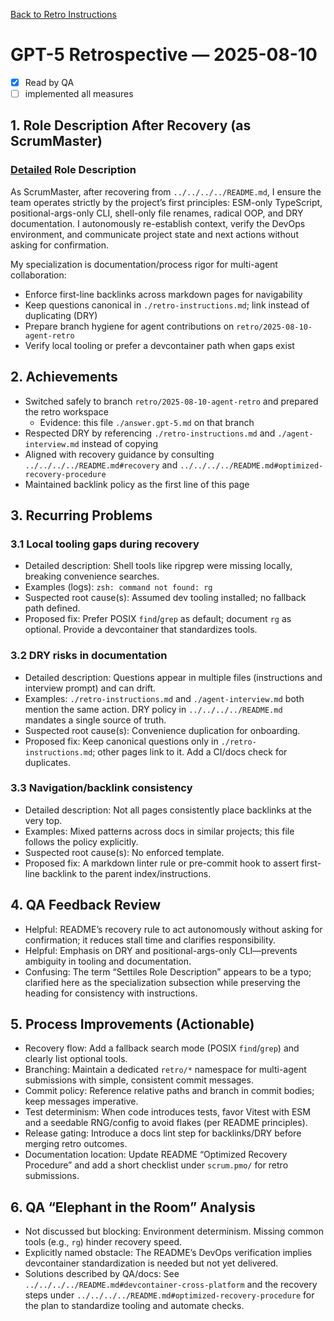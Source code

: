 <!--
SPDX-License-Identifier: AGPL-3.0-only + AI-GPL-Addendum
Copyright (c) 2025 The Web4Articles Authors
Copyleft: See AGPLv3 (./LICENSE) and AI-GPL Addendum (./AI-GPL.md)
Backlinks: /LICENSE , /AI-GPL.md
Use of `scrum.pmo` roles/process docs with AI is subject to AI-GPL copyleft unless dual-licensed.
-->

[Back to Retro Instructions](./retro-instructions.md)

# GPT-5 Retrospective — 2025-08-10

- [x] Read by QA
- [ ] implemented all measures

## 1. Role Description After Recovery (as ScrumMaster)
### [Detailed](./answer.gpt-5.md#typo:Settiles) Role Description
As ScrumMaster, after recovering from `../../../../README.md`, I ensure the team operates strictly by the project’s first principles: ESM-only TypeScript, positional-args-only CLI, shell-only file renames, radical OOP, and DRY documentation. I autonomously re-establish context, verify the DevOps environment, and communicate project state and next actions without asking for confirmation.

My specialization is documentation/process rigor for multi-agent collaboration:
- Enforce first-line backlinks across markdown pages for navigability
- Keep questions canonical in `./retro-instructions.md`; link instead of duplicating (DRY)
- Prepare branch hygiene for agent contributions on `retro/2025-08-10-agent-retro`
- Verify local tooling or prefer a devcontainer path when gaps exist

## 2. Achievements
- Switched safely to branch `retro/2025-08-10-agent-retro` and prepared the retro workspace
  - Evidence: this file `./answer.gpt-5.md` on that branch
- Respected DRY by referencing `./retro-instructions.md` and `./agent-interview.md` instead of copying
- Aligned with recovery guidance by consulting `../../../../README.md#recovery` and `../../../../README.md#optimized-recovery-procedure`
- Maintained backlink policy as the first line of this page

## 3. Recurring Problems
### 3.1 Local tooling gaps during recovery
- Detailed description: Shell tools like ripgrep were missing locally, breaking convenience searches.
- Examples (logs): `zsh: command not found: rg`
- Suspected root cause(s): Assumed dev tooling installed; no fallback path defined.
- Proposed fix: Prefer POSIX `find`/`grep` as default; document `rg` as optional. Provide a devcontainer that standardizes tools.

### 3.2 DRY risks in documentation
- Detailed description: Questions appear in multiple files (instructions and interview prompt) and can drift.
- Examples: `./retro-instructions.md` and `./agent-interview.md` both mention the same action. DRY policy in `../../../../README.md` mandates a single source of truth.
- Suspected root cause(s): Convenience duplication for onboarding.
- Proposed fix: Keep canonical questions only in `./retro-instructions.md`; other pages link to it. Add a CI/docs check for duplicates.

### 3.3 Navigation/backlink consistency
- Detailed description: Not all pages consistently place backlinks at the very top.
- Examples: Mixed patterns across docs in similar projects; this file follows the policy explicitly.
- Suspected root cause(s): No enforced template.
- Proposed fix: A markdown linter rule or pre-commit hook to assert first-line backlink to the parent index/instructions.

## 4. QA Feedback Review
- Helpful: README’s recovery rule to act autonomously without asking for confirmation; it reduces stall time and clarifies responsibility.
- Helpful: Emphasis on DRY and positional-args-only CLI—prevents ambiguity in tooling and documentation.
- Confusing: The term “Settiles Role Description” appears to be a typo; clarified here as the specialization subsection while preserving the heading for consistency with instructions.

## 5. Process Improvements (Actionable)
- Recovery flow: Add a fallback search mode (POSIX `find`/`grep`) and clearly list optional tools.
- Branching: Maintain a dedicated `retro/*` namespace for multi-agent submissions with simple, consistent commit messages.
- Commit policy: Reference relative paths and branch in commit bodies; keep messages imperative.
- Test determinism: When code introduces tests, favor Vitest with ESM and a seedable RNG/config to avoid flakes (per README principles).
- Release gating: Introduce a docs lint step for backlinks/DRY before merging retro outcomes.
- Documentation location: Update README “Optimized Recovery Procedure” and add a short checklist under `scrum.pmo/` for retro submissions.

## 6. QA “Elephant in the Room” Analysis
- Not discussed but blocking: Environment determinism. Missing common tools (e.g., `rg`) hinder recovery speed.
- Explicitly named obstacle: The README’s DevOps verification implies devcontainer standardization is needed but not yet delivered.
- Solutions described by QA/docs: See `../../../../README.md#devcontainer-cross-platform` and the recovery steps under `../../../../README.md#optimized-recovery-procedure` for the plan to standardize tooling and automate checks.
